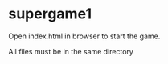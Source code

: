 # supergame1
Open index.html in browser to start the game.

All files must be in the same directory
